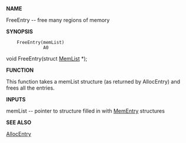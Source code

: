 
**NAME**

FreeEntry -- free many regions of memory

**SYNOPSIS**

```
    FreeEntry(memList)
              A0
```
void FreeEntry(struct [MemList](MemList) *);

**FUNCTION**

This function takes a memList structure (as returned by AllocEntry)
and frees all the entries.

**INPUTS**

memList -- pointer to structure filled in with [MemEntry](MemEntry)
structures

**SEE ALSO**

[AllocEntry](AllocEntry)
